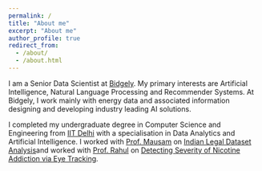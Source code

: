 ```yaml
---
permalink: /
title: "About me"
excerpt: "About me"
author_profile: true
redirect_from: 
  - /about/
  - /about.html
---
```


I am a Senior Data Scientist at [Bidgely](https://www.bidgely.com/). My primary interests are Artificial Intelligence, Natural Language Processing and Recommender Systems. At Bidgely, I work mainly with energy data and associated information designing and developing industry leading AI solutions.

I completed my undergraduate degree in Computer Science and Engineering from [IIT Delhi](https://home.iitd.ac.in/) with a specialisation in Data Analytics and Artificial Intelligence. I worked with [Prof. Mausam](http://www.cse.iitd.ac.in/~mausam/) on [Indian Legal Dataset Analysis]()and worked with [Prof. Rahul](http://www.cse.iitd.ernet.in/~rahulgarg/) on [Detecting Severity of Nicotine Addiction via Eye Tracking]().